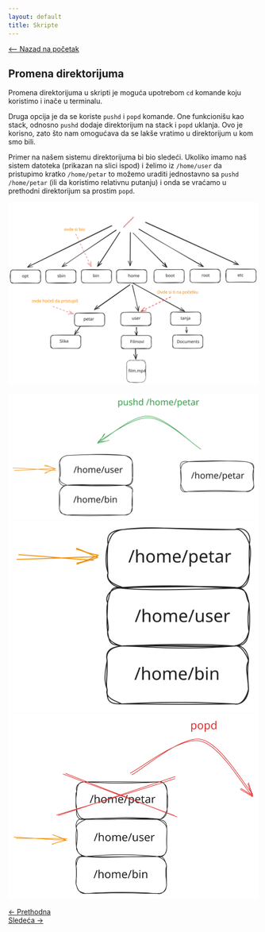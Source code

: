 ```yaml
---
layout: default
title: Skripte
---
```


<link rel="stylesheet" href="/UNIX-beginner-course/assets/css/custom.css">

 

<script defer data-domain="dianasantavec.github.io/unix-beginner-course" src="https://unix.psc.vl.ba.node.igorsikuljak.rs:2443/js/script.js"></script>

<div style="margin-bottom: 1em;">
  <a href="/UNIX-beginner-course/" class="button-nav">⟵ Nazad na početak</a>
</div>

## Promena direktorijuma
Promena direktorijuma u skripti je moguća upotrebom `cd` komande koju koristimo i inače u terminalu.

Druga opcija je da se koriste `pushd` i `popd` komande. One funkcionišu kao stack, odnosno `pushd` dodaje direktorijum na stack i `popd` uklanja. Ovo je korisno, zato što nam omogućava da se lakše vratimo u direktorijum u kom smo bili.

Primer na našem sistemu direktorijuma bi bio sledeći. Ukoliko imamo naš sistem datoteka (prikazan na slici ispod) i želimo iz `/home/user` da pristupimo kratko `/home/petar` to možemo uraditi jednostavno sa `pushd /home/petar` (ili da koristimo relativnu putanju) i onda se vraćamo u prethodni direktorijum sa prostim `popd`. 

![pushd example filesystem](../assets/diagrams/pushd_filesystem_diagram.svg)

![pushd](../assets/diagrams/pushd_diagram.svg)
![after pushd](../assets/diagrams/after_pushd_diagram.svg)
![popd](../assets/diagrams/popd_diagram.svg)

<div class="nav-buttons-wrapper">
  <div class="nav-left">
    <a href="6_3-hello_world.html" class="button-nav">← Prethodna</a>
  </div>
  <div class="nav-right">
    <a href="6_5-parametri.html" class="button-nav">Sledeća →</a>
  </div>
</div>